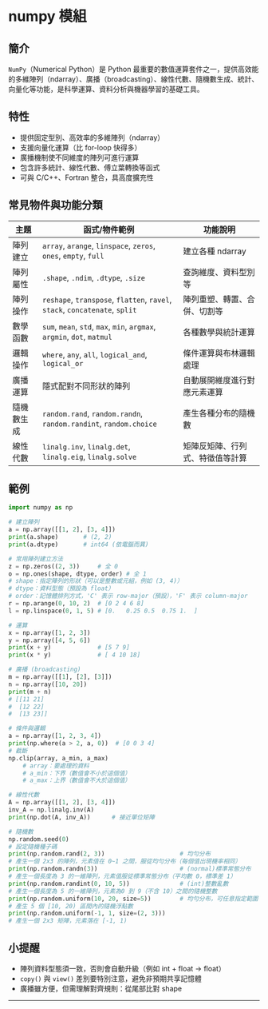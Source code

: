 # numpy 模組

## 簡介  
`NumPy`（Numerical Python）是 Python 最重要的數值運算套件之一，提供高效能的多維陣列（ndarray）、廣播（broadcasting）、線性代數、隨機數生成、統計、向量化等功能，是科學運算、資料分析與機器學習的基礎工具。

## 特性  
- 提供固定型別、高效率的多維陣列（ndarray）
- 支援向量化運算（比 for-loop 快得多）
- 廣播機制使不同維度的陣列可進行運算
- 包含許多統計、線性代數、傅立葉轉換等函式
- 可與 C/C++、Fortran 整合，具高度擴充性

## 常見物件與功能分類

| 主題            | 函式/物件範例                           | 功能說明                         |
|-----------------|----------------------------------------|----------------------------------|
| 陣列建立         | `array`, `arange`, `linspace`, `zeros`, `ones`, `empty`, `full` | 建立各種 ndarray                |
| 陣列屬性         | `.shape`, `.ndim`, `.dtype`, `.size`   | 查詢維度、資料型別等              |
| 陣列操作         | `reshape`, `transpose`, `flatten`, `ravel`, `stack`, `concatenate`, `split` | 陣列重塑、轉置、合併、切割等     |
| 數學函數         | `sum`, `mean`, `std`, `max`, `min`, `argmax`, `argmin`, `dot`, `matmul` | 各種數學與統計運算               |
| 邏輯操作         | `where`, `any`, `all`, `logical_and`, `logical_or` | 條件運算與布林邏輯處理            |
| 廣播運算         | 隱式配對不同形狀的陣列                  | 自動展開維度進行對應元素運算       |
| 隨機數生成       | `random.rand`, `random.randn`, `random.randint`, `random.choice` | 產生各種分布的隨機數             |
| 線性代數         | `linalg.inv`, `linalg.det`, `linalg.eig`, `linalg.solve` | 矩陣反矩陣、行列式、特徵值等計算   |

## 範例

```python
import numpy as np

# 建立陣列
a = np.array([[1, 2], [3, 4]])
print(a.shape)       # (2, 2)
print(a.dtype)       # int64 (依電腦而異)

# 常用陣列建立方法
z = np.zeros((2, 3))     # 全 0
o = np.ones(shape, dtype, order) # 全 1
# shape：指定陣列的形狀（可以是整數或元組，例如 (3, 4)）
# dtype：資料型態（預設為 float）
# order：記憶體排列方式，'C' 表示 row-major（預設），'F' 表示 column-major
r = np.arange(0, 10, 2)  # [0 2 4 6 8]
l = np.linspace(0, 1, 5) # [0.   0.25 0.5  0.75 1.  ]

# 運算
x = np.array([1, 2, 3])
y = np.array([4, 5, 6])
print(x + y)             # [5 7 9]
print(x * y)             # [ 4 10 18]

# 廣播 (broadcasting)
m = np.array([[1], [2], [3]])
n = np.array([10, 20])
print(m + n)
# [[11 21]
#  [12 22]
#  [13 23]]

# 條件與邏輯
a = np.array([1, 2, 3, 4])
print(np.where(a > 2, a, 0))  # [0 0 3 4]
# 截斷
np.clip(array, a_min, a_max)
    # array：要處理的資料
    # a_min：下界（數值會不小於這個值）
    # a_max：上界（數值會不大於這個值）

# 線性代數
A = np.array([[1, 2], [3, 4]])
inv_A = np.linalg.inv(A)
print(np.dot(A, inv_A))      # 接近單位矩陣

# 隨機數
np.random.seed(0)
# 設定隨機種子碼
print(np.random.rand(2, 3))                     # 均勻分布
# 產生一個 2x3 的陣列，元素值在 0~1 之間，服從均勻分布（每個值出現機率相同）
print(np.random.randn(3))                       # (normal)標準常態分布
# 產生一個長度為 3 的一維陣列，元素值服從標準常態分布（平均數 0，標準差 1）
print(np.random.randint(0, 10, 5))              # (int)整數亂數
# 產生一個長度為 5 的一維陣列，元素為0 到 9（不含 10）之間的隨機整數
print(np.random.uniform(10, 20, size=5))        # 均勻分布，可任意指定範圍
# 產生 5 個 [10, 20) 區間內的隨機浮點數
print(np.random.uniform(-1, 1, size=(2, 3)))
# 產生一個 2x3 矩陣，元素落在 [-1, 1)
```

## 小提醒

- 陣列資料型態須一致，否則會自動升級（例如 int + float → float）
- `copy()` 與 `view()` 差別要特別注意，避免非預期共享記憶體
- 廣播雖方便，但需理解對齊規則：從尾部比對 shape

---
